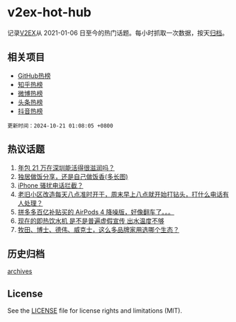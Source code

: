 # v2ex-hot-hub

 记录[V2EX](https://www.v2ex.com/)从 2021-01-06 日至今的热门话题。每小时抓取一次数据，按天[归档](archives)。
 
 ## 相关项目

- [GitHub热榜](https://github.com/snaildev/github-hot-hub)
- [知乎热榜](https://github.com/snaildev/zhihu-hot-hub)
- [微博热榜](https://github.com/snaildev/weibo-hot-hub)
- [头条热榜](https://github.com/snaildev/toutiao-hot-hub)
- [抖音热榜](https://github.com/snaildev/douyin-hot-hub)


 `更新时间：2024-10-21 01:08:05 +0800`

## 热议话题

1. [年包 21 万在深圳能活得很滋润吗？](https://www.v2ex.com/t/1081879)
1. [独居做饭分享，还是自己做饭香(多长图)](https://www.v2ex.com/t/1081887)
1. [iPhone 骚扰电话拦截？](https://www.v2ex.com/t/1081857)
1. [老旧小区改造每天八点准时开干，周末早上八点就开始打钻头，打什么电话有人处理？](https://www.v2ex.com/t/1081902)
1. [拼多多百亿补贴买的 AirPods 4 降噪版，好像翻车了。。。](https://www.v2ex.com/t/1081849)
1. [现在的即热饮水机 是不是普遍虚假宣传 出水温度不够](https://www.v2ex.com/t/1081836)
1. [牧田、博士、德伟、威克士，这么多品牌家用选哪个生态？](https://www.v2ex.com/t/1081896)

## 历史归档

[archives](archives)

## License

See the [LICENSE](LICENSE) file for license rights and limitations (MIT).
